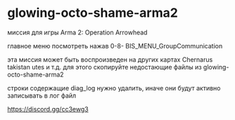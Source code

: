 glowing-octo-shame-arma2
==============================

миссия для игры Arma 2: Operation Arrowhead

главное меню посмотреть нажав 0-8- BIS_MENU_GroupCommunication

эта миссия может быть воспроизведен на других картах Chernarus takistan utes и т.д.
для этого скопируйте недостающие файлы из glowing-octo-shame-arma2

строки содержащие diag_log нужно удалить, иначе они будут активно записывать в лог файл  

https://discord.gg/cc3ewg3
